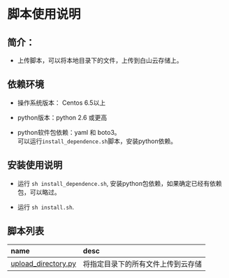 # 脚本使用说明

## 简介：

- 上传脚本，可以将本地目录下的文件，上传到白山云存储上。

## 依赖环境

- 操作系统版本： Centos 6.5以上

- python版本：python 2.6 或更高

- python软件包依赖：yaml 和 boto3。<br>
  可以运行`install_dependence.sh`脚本，安装python依赖。

## 安装使用说明

- 运行 `sh install_dependence.sh`, 安装python包依赖，如果确定已经有依赖包，可以略过。

- 运行 `sh install.sh`.

## 脚本列表

| name                                           | desc                               |
| :--                                            | :--                                |
| [upload_directory.py](doc/upload_directory.md) | 将指定目录下的所有文件上传到云存储 |
